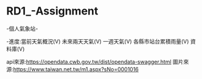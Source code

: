 # RD1_-Assignment

-個人氣象站-

-進度:當前天氣概況(V)
      未來兩天天氣(V)
      一週天氣(V)
      各縣市站台累積雨量(V)
      資料庫(V)

api來源:https://opendata.cwb.gov.tw/dist/opendata-swagger.html
圖片來源:https://www.taiwan.net.tw/m1.aspx?sNo=0001016
